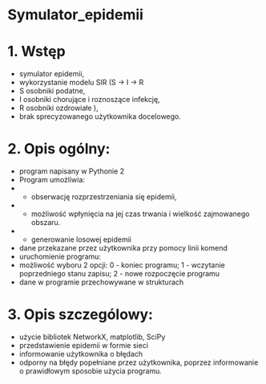 # Symulator_epidemii
# **1. Wstęp**

- symulator epidemii,
- wykorzystanie modelu SIR (S → I → R
- S osobniki podatne,
- I osobniki chorujące i roznoszące infekcję,
- R osobniki ozdrowiałe ),
- brak sprecyzowanego użytkownika docelowego.

# **2. Opis ogólny:**
- program napisany w Pythonie 2
- Program umożliwia: 
- - obserwację rozprzestrzeniania się epidemii,
- - możliwość wpłynięcia na jej czas trwania i wielkość zajmowanego obszaru.
- - generowanie losowej epidemii
- dane przekazane przez użytkownika przy pomocy linii komend
- uruchomienie programu: 
- możliwość wyboru 2 opcji: 0 - koniec programu; 1 - wczytanie poprzedniego stanu zapisu; 2 - nowe rozpoczęcie programu
- dane w programie przechowywane w strukturach

# **3. Opis szczególowy:**

- użycie bibliotek NetworkX, matplotlib, SciPy
- przedstawienie epidemii w formie sieci
- informowanie użytkownika o błędach
- odporny na błędy popełniane przez użytkownika, poprzez informowanie o prawidłowym sposobie użycia programu.
